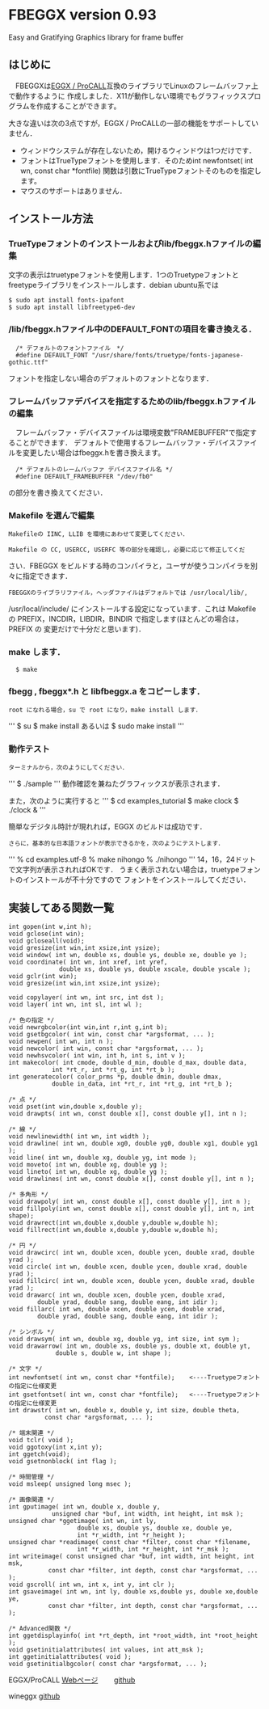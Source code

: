 # FBEGGX  version 0.93
Easy and Gratifying Graphics library for frame buffer

## はじめに

　FBEGGXは[EGGX / ProCALL](http://www.ir.isas.jaxa.jp/~cyamauch/eggx_procall/)互換のライブラリでLinuxのフレームバッファ上で動作するように
作成しました．X11が動作しない環境でもグラフィックスプログラムを作成することができます。

大きな違いは次の3点ですが，EGGX / ProCALLの一部の機能をサポートしていません．
- ウィンドウシステムが存在しないため，開けるウィンドウは1つだけです．
- フォントはTrueTypeフォントを使用します．そのためint newfontset( int wn, const char *fontfile) 関数は引数にTrueTypeフォントそのものを指定します。
- マウスのサポートはありません．

## インストール方法

### TrueTypeフォントのインストールおよびlib/fbeggx.hファイルの編集

文字の表示はtruetypeフォントを使用します．1つのTruetypeフォントとfreetypeライブラリをインストールします．debian ubuntu系では
```
$ sudo apt install fonts-ipafont
$ sudo apt install libfreetype6-dev
```

### /lib/fbeggx.hファイル中のDEFAULT_FONTの項目を書き換える．
```
  /* デフォルトのフォントファイル　*/
  #define DEFAULT_FONT "/usr/share/fonts/truetype/fonts-japanese-gothic.ttf"
```
  フォントを指定しない場合のデフォルトのフォントとなります．

### フレームバッファデバイスを指定するためのlib/fbeggx.hファイルの編集

  　フレームバッファ・デバイスファイルは環境変数"FRAMEBUFFER"で指定することができます．
   デフォルトで使用するフレームバッファ・デバイスファイルを変更したい場合はfbeggx.hを書き換えます。
```
  /* デフォルトのレームバッファ デバイスファイル名 */
  #define DEFAULT_FRAMEBUFFER "/dev/fb0"
```
  の部分を書き換えてください．

### Makefile を選んで編集

    Makefileの IINC, LLIB を環境にあわせて変更してください．

    Makefile の CC, USERCC, USERFC 等の部分を確認し，必要に応じて修正してくだ
  さい．FBEGGX をビルドする時のコンパイラと，ユーザが使うコンパイラを別
  々に指定できます．

    FBEGGXのライブラリファイル，ヘッダファイルはデフォルトでは /usr/local/lib/,
  /usr/local/include/ にインストールする設定になっています．これは Makefile 
  の PREFIX，INCDIR，LIBDIR，BINDIR で指定します(ほとんどの場合は，PREFIX の
  変更だけで十分だと思います)．


### make します．
```
  $ make
```
### fbegg , fbeggx*.h と libfbeggx.a をコピーします．

    root になれる場合，su で root になり，make install します．
'''
      $ su
      $ make install
      あるいは
      $ sudo make install
'''


### 動作テスト

    ターミナルから，次のようにしてください．
'''
      $ ./sample
'''
  動作確認を兼ねたグラフィックスが表示されます．
  
  また，次のように実行すると
  '''
      $ cd examples_tutorial
      $ make clock
      $ ./clock &
  '''

  簡単なデジタル時計が現れれば，EGGX のビルドは成功です．

    さらに，基本的な日本語フォントが表示できるかを，次のようにテストします．
'''
      % cd examples.utf-8
      % make nihongo
      % ./nihongo
'''
  14，16，24ドットで文字列が表示されればOKです．
    うまく表示されない場合は，truetypeフォントのインストールが不十分ですので
  フォントをインストールしてください．



## 実装してある関数一覧
```
int gopen(int w,int h);
void gclose(int win);
void gcloseall(void);
void gresize(int win,int xsize,int ysize);
void window( int wn, double xs, double ys, double xe, double ye );
void coordinate( int wn, int xref, int yref,
		      double xs, double ys, double xscale, double yscale );
void gclr(int win);
void gresize(int win,int xsize,int ysize);

void copylayer( int wn, int src, int dst );
void layer( int wn, int sl, int wl );

/* 色の指定 */
void newrgbcolor(int win,int r,int g,int b);
void gsetbgcolor( int win, const char *argsformat, ... );
void newpen( int wn, int n );
void newcolor( int win, const char *argsformat, ... );
void newhsvcolor( int win, int h, int s, int v );
int makecolor( int cmode, double d_min, double d_max, double data,
		    int *rt_r, int *rt_g, int *rt_b );
int generatecolor( color_prms *p, double dmin, double dmax,
			double in_data, int *rt_r, int *rt_g, int *rt_b );
            
/* 点 */
void pset(int win,double x,double y);
void drawpts( int wn, const double x[], const double y[], int n );

/* 線 */
void newlinewidth( int wn, int width );
void drawline( int wn, double xg0, double yg0, double xg1, double yg1 );
void line( int wn, double xg, double yg, int mode );
void moveto( int wn, double xg, double yg );
void lineto( int wn, double xg, double yg );
void drawlines( int wn, const double x[], const double y[], int n );

/* 多角形 */
void drawpoly( int wn, const double x[], const double y[], int n );
void fillpoly(int wn, const double x[], const double y[], int n, int shape);
void drawrect(int wn,double x,double y,double w,double h);
void fillrect(int wn,double x,double y,double w,double h);

/* 円 */
void drawcirc( int wn, double xcen, double ycen, double xrad, double yrad );
void circle( int wn, double xcen, double ycen, double xrad, double yrad );
void fillcirc( int wn, double xcen, double ycen, double xrad, double yrad );
void drawarc( int wn, double xcen, double ycen, double xrad, 
		double yrad, double sang, double eang, int idir );
void fillarc( int wn, double xcen, double ycen, double xrad, 
		double yrad, double sang, double eang, int idir );

/* シンボル */
void drawsym( int wn, double xg, double yg, int size, int sym );
void drawarrow( int wn, double xs, double ys, double xt, double yt, 
		     double s, double w, int shape );

/* 文字 */
int newfontset( int wn, const char *fontfile);    <----Truetypeフォントの指定に仕様変更
int gsetfontset( int wn, const char *fontfile);   <----Truetypeフォントの指定に仕様変更
int drawstr( int wn, double x, double y, int size, double theta,
		  const char *argsformat, ... );

/* 端末関連 */
void tclr( void );
void ggotoxy(int x,int y);
int ggetch(void);
void gsetnonblock( int flag );

/* 時間管理 */
void msleep( unsigned long msec );

/* 画像関連 */
int gputimage( int wn, double x, double y,
		    unsigned char *buf, int width, int height, int msk );
unsigned char *ggetimage( int wn, int ly, 
			       double xs, double ys, double xe, double ye,
			       int *r_width, int *r_height );
unsigned char *readimage( const char *filter, const char *filename,
			       int *r_width, int *r_height, int *r_msk );
int writeimage( const unsigned char *buf, int width, int height, int msk,
		   const char *filter, int depth, const char *argsformat, ... );
void gscroll( int wn, int x, int y, int clr );
int gsaveimage( int wn, int ly, double xs,double ys, double xe,double ye,
		   const char *filter, int depth, const char *argsformat, ... );
           
/* Advanced関数 */
int ggetdisplayinfo( int *rt_depth, int *root_width, int *root_height );
void gsetinitialattributes( int values, int att_msk );
int ggetinitialattributes( void );
void gsetinitialbgcolor( const char *argsformat, ... );
```


EGGX/ProCALL   [Webページ](http://www.ir.isas.jaxa.jp/~cyamauch/eggx_procall/) 　　[github](https://github.com/cyamauch/eggx)

wineggx    [github](https://github.com/MasutaniLab/wineggx)



